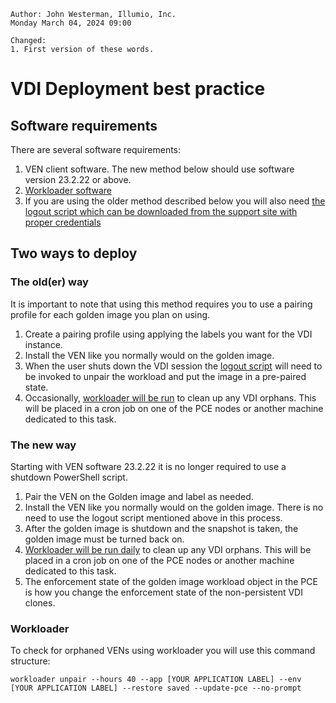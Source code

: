 ```
Author: John Westerman, Illumio, Inc.
Monday March 04, 2024 09:00

Changed:
1. First version of these words.
```

# VDI Deployment best practice

## Software requirements

There are several software requirements:

1. VEN client software. The new method below should use software version 23.2.22 or above. 
2. [Workloader software](https://github.com/brian1917/workloader)
3. If you are using the older method described below you will also need [the logout script which can be downloaded from the support site with proper credentials](https://support.illumio.com/tools/citrix-ven-vdi-image-preparation-script/index.html)

## Two ways to deploy

### The old(er) way

It is important to note that using this method requires you to use a pairing profile for each golden image you plan on using.

1. Create a pairing profile using applying the labels you want for the VDI instance.
2. Install the VEN like you normally would on the golden image.
3. When the user shuts down the VDI session the [logout script](https://support.illumio.com/tools/citrix-ven-vdi-image-preparation-script/index.html) will need to be invoked to unpair the workload and put the image in a pre-paired state.
4. Occasionally, [workloader will be run](#workloader) to clean up any VDI orphans. This will be placed in a cron job on one of the PCE nodes or another machine dedicated to this task.

### The new way

Starting with VEN software 23.2.22 it is no longer required to use a shutdown PowerShell script.

1. Pair the VEN on the Golden image and label as needed.
2. Install the VEN like you normally would on the golden image. There is no need to use the logout script mentioned above in this process.
3. After the golden image is shutdown and the snapshot is taken, the golden image must be turned back on.
4. [Workloader will be run daily](#workloader) to clean up any VDI orphans. This will be placed in a cron job on one of the PCE nodes or another machine dedicated to this task.
5. The enforcement state of the golden image workload object in the PCE is how you change the enforcement state of the non-persistent VDI clones.

### Workloader

To check for orphaned VENs using workloader you will use this command structure:

```
workloader unpair --hours 40 --app [YOUR APPLICATION LABEL] --env [YOUR APPLICATION LABEL] --restore saved --update-pce --no-prompt
```